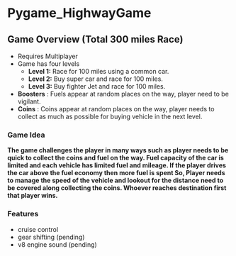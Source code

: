 # Pygame_HighwayGame

## Game Overview (Total 300 miles Race)

- Requires Multiplayer
- Game has four levels
  - **Level 1:** Race for 100 miles using a common car.
  - **Level 2:** Buy super car and race for 100 miles.
  - **Level 3:** Buy fighter Jet and race for 100 miles.
- **Boosters** : Fuels appear at random places on the way, player need to be vigilant.
- **Coins** : Coins appear at random places on the way, player needs to collect as much as possible for buying vehicle in the next level.

### Game Idea

**The game challenges the player in many ways such as player needs to be quick to collect the coins and fuel on the way. Fuel capacity of the car is limited and each vehicle has limited fuel and mileage. If the player drives the car above the fuel economy then more fuel is spent So, Player needs to manage the speed of the vehicle and lookout for the distance need to be covered along collecting the coins. Whoever reaches destination first that player wins.** 

### Features

- cruise control 
- gear shifting (pending)
- v8 engine sound (pending)


